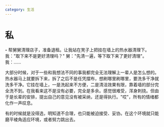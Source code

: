 ```yaml
---
category: 生活
---
```

# 私

**-**
帮舅舅清理店子，准备退租。让我站在凳子上把挂在墙上的热水器清理下。
我："取下来不是更好清理吗？"
舅："先清一遍，等下取下来了更好清理"。
我：……

大部分时候，对于一些和我想法不同的事我都完全无法理解上一辈人是怎么想的。热水器马上就要拆下来，拆了之后不是任凭摆布，想刷哪里刷哪里，要洗多干净就洗多干净。它挂在墙上，一是洗起来不方便，二是清洁效果有限，靠着墙的部分完全洗不到。在我看来这不是没有必要，完全是多余。感觉很难受，浑身刺挠。但由于是长辈的安排，提出自己的意见没有被采纳，还是得执行。"哎"，所有的情绪都化作一声叹息。

有的时候就是没得选，明知道不合理，也只能被迫接受、妥协。在这个环境就只能磨平棱角适应环境，或者努力跳出去。
